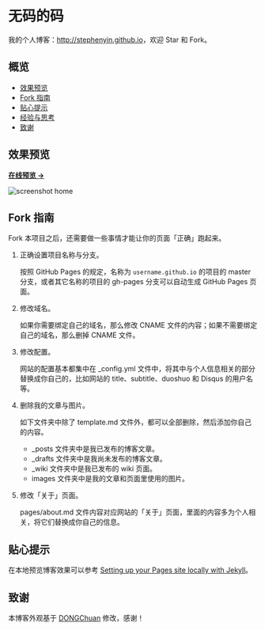 # 无码的码

我的个人博客：<http://stephenyin.github.io>，欢迎 Star 和 Fork。

## 概览

<!-- vim-markdown-toc GFM -->
* [效果预览](#效果预览)
* [Fork 指南](#fork-指南)
* [贴心提示](#贴心提示)
* [经验与思考](#经验与思考)
* [致谢](#致谢)

<!-- vim-markdown-toc -->

## 效果预览

**[在线预览 &rarr;](http://stephenyin.github.io)**

![screenshot home](http://stephenyin.github.io/assets/images/screenshots/home.png)

## Fork 指南

Fork 本项目之后，还需要做一些事情才能让你的页面「正确」跑起来。

1. 正确设置项目名称与分支。

   按照 GitHub Pages 的规定，名称为 `username.github.io` 的项目的 master 分支，或者其它名称的项目的 gh-pages 分支可以自动生成 GitHub Pages 页面。

2. 修改域名。

   如果你需要绑定自己的域名，那么修改 CNAME 文件的内容；如果不需要绑定自己的域名，那么删掉 CNAME 文件。

3. 修改配置。

   网站的配置基本都集中在 \_config.yml 文件中，将其中与个人信息相关的部分替换成你自己的，比如网站的 title、subtitle、duoshuo 和 Disqus 的用户名等。

4. 删除我的文章与图片。

   如下文件夹中除了 template.md 文件外，都可以全部删除，然后添加你自己的内容。

   * \_posts 文件夹中是我已发布的博客文章。
   * \_drafts 文件夹中是我尚未发布的博客文章。
   * \_wiki 文件夹中是我已发布的 wiki 页面。
   * images 文件夹中是我的文章和页面里使用的图片。

5. 修改「关于」页面。

   pages/about.md 文件内容对应网站的「关于」页面，里面的内容多为个人相关，将它们替换成你自己的信息。

## 贴心提示

在本地预览博客效果可以参考 [Setting up your Pages site locally with Jekyll][1]。

## 致谢

本博客外观基于 [DONGChuan](http://dongchuan.github.io) 修改，感谢！

[1]: https://help.github.com/articles/setting-up-your-pages-site-locally-with-jekyll/
